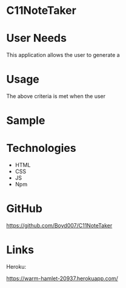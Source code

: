 # C11NoteTaker


# User Needs


This application allows the user to generate a   


# Usage



The above criteria is met when the user 

# Sample 


# Technologies

* HTML
* CSS
* JS
* Npm

# GitHub

https://github.com/Boyd007/C11NoteTaker

# Links

Heroku:

https://warm-hamlet-20937.herokuapp.com/
